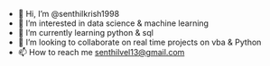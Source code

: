 - 👋 Hi, I’m @senthilkrish1998
- 👀 I’m interested in data science & machine learning
- 🌱 I’m currently learning python & sql
- 💞️ I’m looking to collaborate on real time projects on vba & Python
- 📫 How to reach me senthilvel13@gmail.com

<!---
senthilkrish1998/senthilkrish1998 is a ✨ special ✨ repository because its `README.md` (this file) appears on your GitHub profile.
You can click the Preview link to take a look at your changes.
--->
